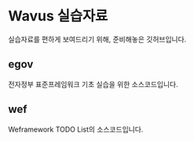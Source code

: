 # Wavus 실습자료

실습자료를 편하게 보여드리기 위해, 준비해놓은 깃허브입니다.

## egov

전자정부 표준프레임워크 기초 실습을 위한 소스코드입니다.

## wef

Weframework TODO List의 소스코드입니다.